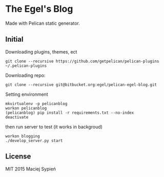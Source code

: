 # The Egel's Blog
Made with Pelican static generator.


## Initial

Downloading plugins, themes, ect

    git clone --recursive https://github.com/getpelican/pelican-plugins ~/.pelican-plugins

Downloading repo:

    git clone --recursive git@bitbucket.org:egel/pelican-egel-blog.git

Setting environment

    mkvirtualenv -p pelicanblog
    workon pelicanblog
    (pelicanblog) pip install -r requirements.txt --no-index
    deactivate

then run server to test (it works in backgroud)

    workon blogging
    ./develop_server.py start


## License
MIT 2015 Maciej Sypień
